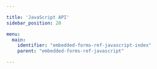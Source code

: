 ```yaml
---

title: 'JavaScript API'
sidebar_position: 20

menu:
  main:
    identifier: "embedded-forms-ref-javascript-index"
    parent: "embedded-forms-ref-javascript"

---
```


